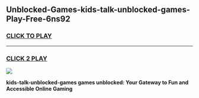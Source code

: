 
## Unblocked-Games-kids-talk-unblocked-games-Play-Free-6ns92
<h3>
<a href="https://premium76.site?title=kids-talk-unblocked-games&ref=17A">CLICK TO PLAY</a></h3>
<hr>

<h3>
<a href="https://premium76.site?title=kids-talk-unblocked-games&ref=17A">CLICK 2 PLAY</a>
  
</h3>

<a href="https://premium76.site?title=kids-talk-unblocked-games&ref=17A"><img src="https://clearcache.store/games.png"></a>


**kids-talk-unblocked-games games unblocked: Your Gateway to Fun and Accessible Online Gaming**
